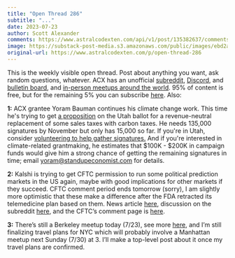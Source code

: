 ```yaml
---
title: "Open Thread 286"
subtitle: "..."
date: 2023-07-23
author: Scott Alexander
comments: https://www.astralcodexten.com/api/v1/post/135382637/comments?&all_comments=true
image: https://substack-post-media.s3.amazonaws.com/public/images/ebd2a7a2-caef-4fab-832c-309c73a9f74c_255x255.webp
original-url: https://www.astralcodexten.com/p/open-thread-286
---
```

This is the weekly visible open thread. Post about anything you want, ask random questions, whatever. ACX has an unofficial [subreddit](https://www.reddit.com/r/slatestarcodex/), [Discord](https://discord.gg/RTKtdut), and [bulletin board](https://www.datasecretslox.com/index.php), and [in-person meetups around the world](https://www.lesswrong.com/community?filters%5B0%5D=SSC). 95% of content is free, but for the remaining 5% you can subscribe [here](https://astralcodexten.substack.com/subscribe?). Also:

**1:** ACX grantee Yoram Bauman continues his climate change work. This time he's trying to get [a proposition](https://www.cleanthedarnair.org/) on the Utah ballot for a revenue-neutral replacement of some sales taxes with carbon taxes. He needs 135,000 signatures by November but only has 15,000 so far. If you're in Utah, consider [volunteering to help gather signatures.](https://www.cleanthedarnair.org/guide-to-signature-gathering-in-utah/) And if you're interested in climate-related grantmaking, he estimates that $100K - $200K in campaign funds would give him a strong chance of getting the remaining signatures in time; email [yoram@standupeconomist.com](mailto:yoram@standupeconomist.com) for details.

**2:** Kalshi is trying to get CFTC permission to run some political prediction markets in the US again, maybe with good implications for other markets if they succeed. CFTC comment period ends tomorrow (sorry), I am slightly more optimistic that these make a difference after the FDA retracted its telemedicine plan based on them. News article [here](https://www.coindesk.com/policy/2023/06/24/cftc-kicks-off-review-of-kalshis-congressional-control-prediction-markets/), discussion on the subreddit [here](https://www.reddit.com/r/slatestarcodex/comments/1556dh9/please_consider_leaving_the_cftc_a_public_comment/), and the CFTC’s comment page is [here](https://comments.cftc.gov/PublicComments/CommentForm.aspx?id=7394).

**3:** There’s still a Berkeley meetup today (7/23), see more [here](https://astralcodexten.substack.com/p/berkeley-meetup-on-sunday-special), and I’m still finalizing travel plans for NYC which will probably involve a Manhattan meetup next Sunday (7/30) at 3. I’ll make a top-level post about it once my travel plans are confirmed.
